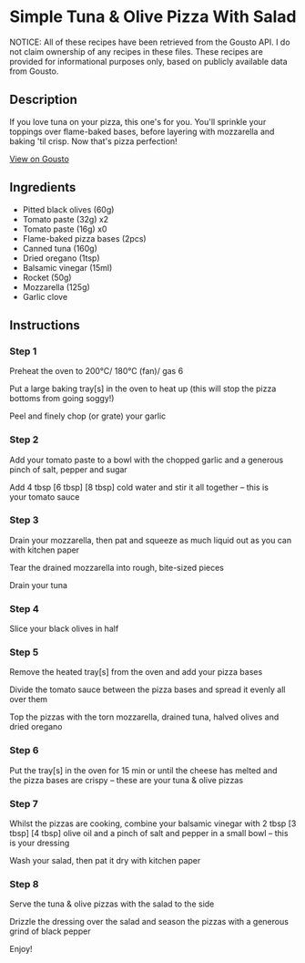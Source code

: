 # Simple Tuna & Olive Pizza With Salad

NOTICE: All of these recipes have been retrieved from the Gousto API. I do not claim ownership of any recipes in these files. These recipes are provided for informational purposes only, based on publicly available data from Gousto.

## Description

If you love tuna on your pizza, this one's for you. You'll sprinkle your toppings over flame-baked bases, before layering with mozzarella and baking 'til crisp. Now that's pizza perfection!

[View on Gousto](https://www.gousto.co.uk/recipes/cookbook/simple-tuna-olive-pizza-with-salad)

## Ingredients

- Pitted black olives (60g)
- Tomato paste (32g) x2
- Tomato paste (16g) x0
- Flame-baked pizza bases (2pcs)
- Canned tuna (160g)
- Dried oregano (1tsp)
- Balsamic vinegar (15ml)
- Rocket (50g)
- Mozzarella (125g)
- Garlic clove

## Instructions


### Step 1

Preheat the oven to 200°C/ 180°C (fan)/ gas 6

Put a<span class="text-danger"> </span>large baking tray[s] in the oven to heat up (this will stop the pizza bottoms from going soggy!)

Peel and finely chop (or grate) your garlic


### Step 2

Add your tomato paste to a bowl with the chopped garlic and a generous pinch of salt, pepper and sugar

Add 4 tbsp <span class="text-purple">[6 tbsp]</span> <span class="text-danger">[8 tbsp] </span>cold water and stir it all together – this is your tomato sauce


### Step 3

Drain your mozzarella, then pat and squeeze as much liquid out as you can with kitchen paper

Tear the drained mozzarella into rough, bite-sized pieces

Drain your tuna


### Step 4

Slice your black olives in half


### Step 5

Remove the heated tray[s] from the oven and add your pizza bases

Divide the tomato sauce between the pizza bases and spread it evenly all over them

Top the pizzas with the torn mozzarella, drained tuna, halved olives and dried oregano


### Step 6

Put the tray[s] in the oven for 15 min or until the cheese has melted and the pizza bases are crispy – these are your tuna & olive pizzas


### Step 7

Whilst the pizzas are cooking, combine your balsamic vinegar with 2 tbsp <span class="text-purple">[3 tbsp]</span> <span class="text-danger">[4 tbsp]</span> olive oil and a pinch of salt and pepper in a small bowl  – this is your dressing

Wash your salad, then pat it dry with kitchen paper

### Step 8

Serve the tuna & olive pizzas with the salad to the side

Drizzle the dressing over the salad and season the pizzas with a generous grind of black pepper

Enjoy!

